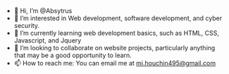 - 👋 Hi, I’m @Absytrus
- 👀 I’m interested in Web development, software development, and cyber security.
- 🌱 I’m currently learning web development basics, such as HTML, CSS, Javascript, and Jquery
- 💞️ I’m looking to collaborate on website projects, particularly anything that may be a good opportunity to learn.
- 📫 How to reach me: You can email me at mi.houchin495@gmail.com

<!---
Absytrus/Absytrus is a ✨ special ✨ repository because its `README.md` (this file) appears on your GitHub profile.
You can click the Preview link to take a look at your changes.
--->
